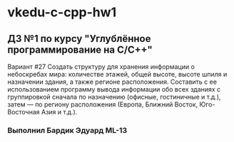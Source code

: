 # vkedu-c-cpp-hw1

## ДЗ №1 по курсу "Углублённое программирование на C/C++"

Вариант #27
Создать структуру для хранения информации о небоскребах мира: количестве этажей, общей высоте, высоте шпиля и назначении здания, а также регионе расположения. Составить с ее использованием программу вывода информации обо всех зданиях с группировкой сначала по назначению (офисные, гостиничные и т.д.), затем — по региону расположения (Европа, Ближний Восток, Юго-Восточная Азия и т.д.).

### Выполнил Бардик Эдуард ML-13
